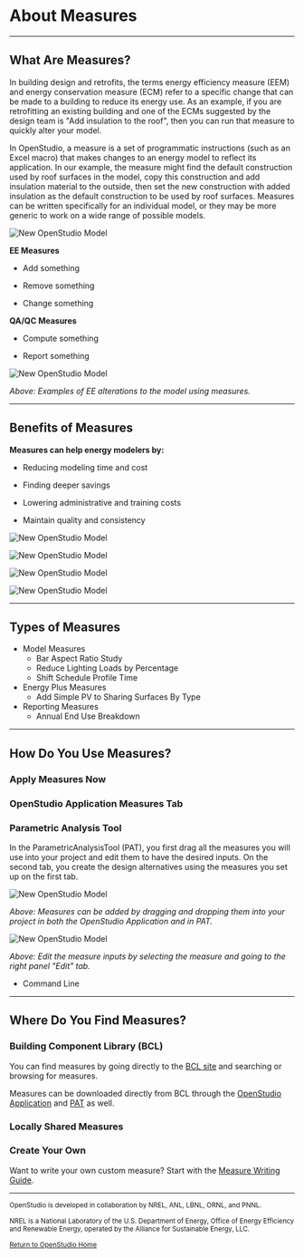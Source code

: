 # About Measures
_________________

## What Are Measures?
In building design and retrofits, the terms energy efficiency measure (EEM) and energy conservation measure (ECM) refer to a specific change that can be made to a building to reduce its energy use. As an example, if you are retrofitting an existing building and one of the ECMs suggested by the design team is "Add insulation to the roof", then you can run that measure to quickly alter your model.

In OpenStudio, a measure is a set of programmatic instructions (such as an Excel macro) that makes changes to an energy model to reflect its application. In our example, the measure might find the default construction used by roof surfaces in the model, copy this construction and add insulation material to the outside, then set the new construction with added insulation as the default construction to be used by roof surfaces. Measures can be written specifically for an individual model, or they may be more generic to work on a wide range of possible models.

![New OpenStudio Model](../../img/measures/what_measures.png "What are Measures")

__EE Measures__


* Add something 

* Remove something

* Change something

__QA/QC Measures__

* Compute something

* Report something

![New OpenStudio Model](../../img/measures/examples.png "Examples of Measures")

*Above: Examples of EE alterations to the model using measures.*


_________________

## Benefits of Measures
__Measures can help energy modelers by:__

* Reducing modeling time and cost

* Finding deeper savings

* Lowering administrative and training costs
* Maintain quality and consistency


![New OpenStudio Model](../../img/measures/expert.png "Expert Energy Modeler")

![New OpenStudio Model](../../img/measures/training_now.png "Training One-on-one")

![New OpenStudio Model](../../img/measures/knowledge.png "Passing on Knowledge with Measures")

![New OpenStudio Model](../../img/measures/share_bcl.png "Passing on Knowledge with Measures and BCL")


_________________

## Types of Measures

* Model Measures
  * Bar Aspect Ratio Study
  * Reduce Lighting Loads by Percentage
  * Shift Schedule Profile Time
* Energy Plus Measures
  * Add Simple PV to Sharing Surfaces By Type
* Reporting Measures
  * Annual End Use Breakdown
  
_________________

## How Do You Use Measures?
### Apply Measures Now
### OpenStudio Application Measures Tab
### Parametric Analysis Tool
In the ParametricAnalysisTool (PAT), you first drag all the measures you will use into your project and edit them to have the desired inputs. On the second tab, you create the design alternatives using the measures you set up on the first tab.

![New OpenStudio Model](../../img/measures/draganddrop.png "Easy to Use Drag-and-Drop")

*Above: Measures can be added by dragging and dropping them into your project in both the OpenStudio Application and in PAT.*

![New OpenStudio Model](../../img/measures/set_inputs.png "Edit Measure Inputs")

*Above: Edit the measure inputs by selecting the measure and going to the right panel "Edit" tab.*


* Command Line

_________________

## Where Do You Find Measures?
### Building Component Library (BCL)
You can find measures by going directly to the [BCL site](https://bcl.nrel.gov/) and searching or browsing for measures.

Measures can be downloaded directly from BCL through the [OpenStudio Application](/../next_steps/openstudio_application_interface/#components-measures-menu) and [PAT](/../comparative_analysis/ParametricStudies/#downloading-measures-from-the-building-component-library) as well.

### Locally Shared Measures

### Create Your Own
Want to write your own custom measure? Start with the [Measure Writing Guide](Measure-Writing-Guide.md).

__________


<p class="text-center"><small>OpenStudio is developed in collaboration by NREL, ANL, LBNL, ORNL, and PNNL.</small></p> 

<p class="text-center"><small>NREL is a National Laboratory of the U.S. Department of Energy, Office of Energy Efficiency and Renewable Energy, operated by the Alliance for Sustainable Energy, LLC.</small></p>
  
  
<p class="text-center"><small> <a href="http://openstudiodev.prod.acquia-sites.com/">Return to OpenStudio Home</a></p>

